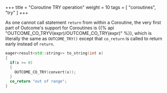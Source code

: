 +++
title = "Coroutine TRY operation"
weight = 10
tags = [ "coroutines", "try" ]
+++

As one cannot call statement `return` from within a Coroutine, the very first part of Outcome's
support for Coroutines is {{% api "OUTCOME_CO_TRYV(expr)/OUTCOME_CO_TRY(expr)" %}},
which is literally the same as `OUTCOME_TRY()` except that `co_return` is called
to return early instead of `return`.

```c++
eager<result<std::string>> to_string(int x)
{
  if(x >= 0)
  {
    OUTCOME_CO_TRY(convert(x));
  }
  co_return "out of range";
}
```
